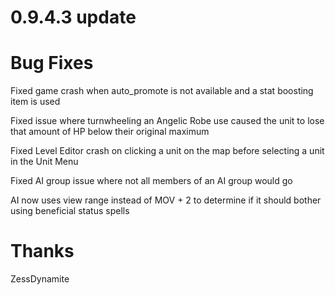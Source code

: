 # 0.9.4.3 update

# Bug Fixes
Fixed game crash when auto_promote is not available and a stat boosting item is used

Fixed issue where turnwheeling an Angelic Robe use caused the unit to lose that amount of HP below their original maximum

Fixed Level Editor crash on clicking a unit on the map before selecting a unit in the Unit Menu

Fixed AI group issue where not all members of an AI group would go

AI now uses view range instead of MOV + 2 to determine if it should bother using beneficial status spells

# Thanks
ZessDynamite